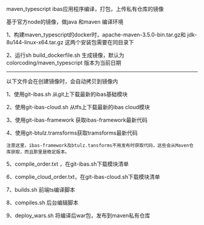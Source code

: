 maven_typescript ibas应用程序编译，打包，上传私有仓库的镜像

基于官方node的镜像，做java 和maven 编译环境

1、构建maven_typescript的docker时，apache-maven-3.5.0-bin.tar.gz和 jdk-8u144-linux-x64.tar.gz 这两个安装包需要在同目录下

2、运行sh	build_dockerfile.sh   生成镜像，默认为colorcoding/maven_typescript 版本为当前日期

-------------------------------------------------------------------------------------------------------------------------
以下文件会在创建镜像时，会自动拷贝到镜像内

1、使用git-ibas.sh 从git上下载最新的ibas基础模块

2、使用git-ibas-cloud.sh 从tfs上下载最新的ibas cloud模块

3、使用git-ibas-framework 获取ibas-framework最新代码

4、使用git-btulz.tramsforms获取tramsforms最新代码

    注意这里，ibas-framework及btulz.tansforms不用发布时获取代码，这些会从Maven仓库获取，而且那里是稳定版本。

5、compile_order.txt ，在git-ibas.sh下载模块清单

6、complie_cloud_order.txt，在git-ibas-cloud.sh下载模块清单

7、builds.sh 前端ts编译脚本

8、compiles.sh 后台编辑脚本

9、deploy_wars.sh    将编译后war包，发布到maven私有仓库



